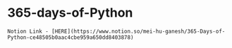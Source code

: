 # 365-days-of-Python
    Notion Link - [HERE](https://www.notion.so/mei-hu-ganesh/365-Days-of-Python-ce48505b0aac4cbe959a650dd8403878)
